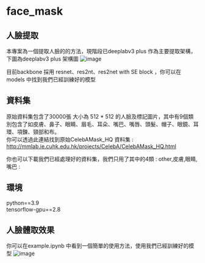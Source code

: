 # face_mask
## 人臉提取
本專案為一個提取人臉的的方法，現階段已deeplabv3 plus 作為主要提取架構，下圖為deeplabv3 plus 架構圖
![image](https://user-images.githubusercontent.com/29139225/209787668-3075ef70-058a-47e6-9755-bb308f88a71d.png)

目前backbone 採用 resnet、res2nt、res2net with SE block ，你可以在models 中找到我們已經訓練好的模型

## 資料集
原始資料集包含了30000張 大小為 512 * 512 的人臉及標記圖片，其中有9個類別包含了如皮膚、鼻子、眼睛、眉毛、耳朵、嘴巴、嘴唇、頭髮、帽子、眼鏡、耳環、項鍊、頸部和布。  
你可以透過此連結找到原始CelebAMask_HQ 資料集 : http://mmlab.ie.cuhk.edu.hk/projects/CelebA/CelebAMask_HQ.html  

你也可以下載我們已經處理好的資料集，我們只用了其中的4類 : other,皮膚,眼睛,嘴巴 : 

## 環境
python==3.9  
tensorflow-gpu==2.8  

## 人臉體取效果
你可以在example.ipynb 中看到一個簡單的使用方法，使用我們已經訓練好的模型
![image](https://user-images.githubusercontent.com/29139225/209790258-af85c01f-1e35-41c6-a994-ff49bf5881fc.png)
